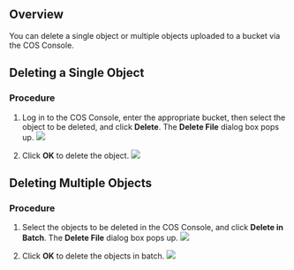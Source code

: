 ## Overview
You can delete a single object or multiple objects uploaded to a bucket via the COS Console.

## Deleting a Single Object

### Procedure

1. Log in to the COS Console, enter the appropriate bucket, then select the object to be deleted, and click **Delete**. The **Delete File** dialog box pops up.
![](https://main.qcloudimg.com/raw/dca9f4c6fc891197b41c995a4e1b483b.png)

2. Click **OK** to delete the object.
![](https://main.qcloudimg.com/raw/29d70255d90b7b69dd80d33ce48ee79a.png)

## Deleting Multiple Objects

### Procedure

1. Select the objects to be deleted in the COS Console, and click **Delete in Batch**. The **Delete File** dialog box pops up.
![](https://main.qcloudimg.com/raw/bffd1c81a9879e3f644bd20a01c63bb6.png)

2. Click **OK** to delete the objects in batch.
![](https://main.qcloudimg.com/raw/b616ad5644367556b7fad917c7e23831.png)

